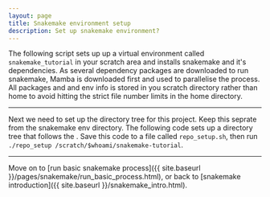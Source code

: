 ```yaml
---
layout: page
title: Snakemake environment setup
description: Set up snakemake environment?
---
```


The following script sets up up a virtual environment called `snakemake_tutorial` in your scratch area and installs snakemake 
and it's dependencies. As several dependency packages are downloaded to run snakemake, Mamba is downloaded first and used
to parallelise the process. All packages and and env info is stored in you scratch directory rather than home 
to avoid hitting the strict file number limits in the home directory. 

<script src="https://gist.github.com/Dazcam/73cea735c4a4c6aade161b5153d8bdfd.js"></script>

***

Next we need to set up the directory tree for this project. Keep this seprate from the snakemake env
directory. The following code sets up a directory tree that follows the . Save this code to
a file called `repo_setup.sh`, then run `./repo_setup /scratch/$whoami/snakemake-tutorial`.

<script src="https://gist.github.com/Dazcam/6284597ad17f4da278f948893007b731.js"></script>

***

Move on to [run basic snakemake process]({{ site.baseurl }}/pages/snakemake/run_basic_process.html), or back 
to [snakemake introduction]({{ site.baseurl }}/snakemake_intro.html).
